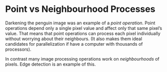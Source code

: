 # Point vs Neighbourhood Processes

Darkening the penguin image was an example of a _point operation_. Point
operations depend only a single pixel value and affect only that same
pixel’s value. That means that point operations can process each pixel individually
without worrying about their neighbours. (It also makes them ideal
candidates for parallelization if have a computer with thousands of
processors).

In contrast many image processing operations work on _neighbourhoods_ of
pixels. Edge detection is an example of this.

 


